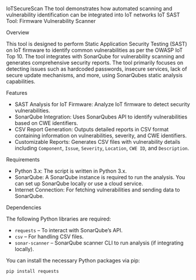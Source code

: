  IoTSecureScan
The tool demonstrates how automated scanning and vulnerability identification can be integrated into IoT networks
 IoT SAST Tool: Firmware Vulnerability Scanner

 Overview

This tool is designed to perform Static Application Security Testing (SAST) on IoT firmware to identify common vulnerabilities as per the OWASP IoT Top 10. The tool integrates with SonarQube for vulnerability scanning and generates comprehensive security reports. The tool primarily focuses on detecting issues such as hardcoded passwords, insecure services, lack of secure update mechanisms, and more, using SonarQubes static analysis capabilities.

 Features

- SAST Analysis for IoT Firmware: Analyze IoT firmware to detect security vulnerabilities.
- SonarQube Integration: Uses SonarQubes API to identify vulnerabilities based on CWE identifiers.
- CSV Report Generation: Outputs detailed reports in CSV format containing information on vulnerabilities, severity, and CWE identifiers.
- Customizable Reports: Generates CSV files with vulnerability details including `Component`, `Issue`, `Severity`, `Location`, `CWE ID`, and `Description`.

 Requirements

- Python 3.x: The script is written in Python 3.x.
- SonarQube: A SonarQube instance is required to run the analysis. You can set up SonarQube locally or use a cloud service.
- Internet Connection: For fetching vulnerabilities and sending data to SonarQube.

 Dependencies

The following Python libraries are required:

- `requests` – To interact with SonarQube’s API.
- `csv` – For handling CSV files.
- `sonar-scanner` – SonarQube scanner CLI to run analysis (if integrating locally).

You can install the necessary Python packages via pip:

```bash
pip install requests


